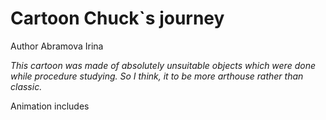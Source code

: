# Cartoon Chuck`s journey
Author Abramova Irina

*This cartoon was made of absolutely unsuitable objects which were done while procedure studying.
So I think, it to be more arthouse rather than classic.*

Animation includes 
